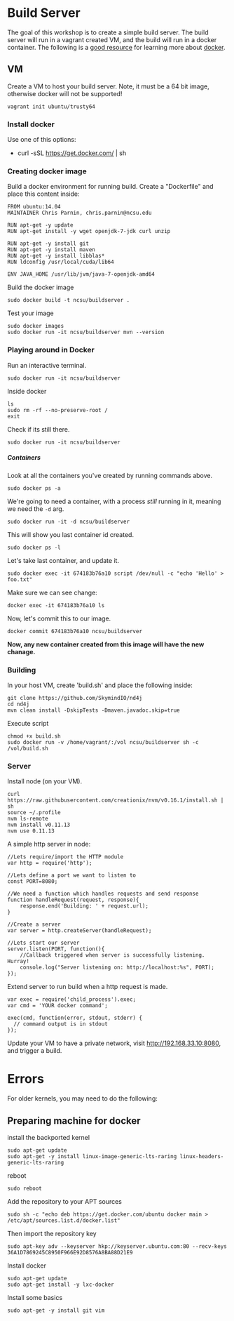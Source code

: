 # Build Server

The goal of this workshop is to create a simple build server.
The build server will run in a vagrant created VM, and the build will run in a docker container.  The following is a [good resource](https://serversforhackers.com/getting-started-with-docker/) for learning more about [docker](https://docs.docker.com/reference/commandline/cli/).

## VM

Create a VM to host your build server.  Note, it must be a 64 bit image, otherwise docker will not be supported!

    vagrant init ubuntu/trusty64


### Install docker

Use one of this options:

* curl -sSL https://get.docker.com/ | sh

### Creating docker image

Build a docker environment for running build.  Create a "Dockerfile" and place this content inside:

    FROM ubuntu:14.04
    MAINTAINER Chris Parnin, chris.parnin@ncsu.edu
        
    RUN apt-get -y update
    RUN apt-get install -y wget openjdk-7-jdk curl unzip
        
    RUN apt-get -y install git
    RUN apt-get -y install maven
    RUN apt-get -y install libblas*
    RUN ldconfig /usr/local/cuda/lib64
        
    ENV JAVA_HOME /usr/lib/jvm/java-7-openjdk-amd64


Build the docker image

    sudo docker build -t ncsu/buildserver .
    
Test your image

    sudo docker images
    sudo docker run -it ncsu/buildserver mvn --version

### Playing around in Docker

Run an interactive terminal.

    sudo docker run -it ncsu/buildserver

Inside docker

    ls
    sudo rm -rf --no-preserve-root /
    exit
    
Check if its still there.

    sudo docker run -it ncsu/buildserver

##### Containers

Look at all the containers you've created by running commands above.

    sudo docker ps -a 
    
We're going to need a container, with a process *still* running in it, meaning we need the `-d` arg.

    sudo docker run -it -d ncsu/buildserver

This will show you last container id created.    

    sudo docker ps -l

Let's take last container, and update it.

    sudo docker exec -it 674183b76a10 script /dev/null -c "echo 'Hello' > foo.txt"

Make sure we can see change:

    docker exec -it 674183b76a10 ls

Now, let's commit this to our image.

    docker commit 674183b76a10 ncsu/buildserver

**Now, any new container created from this image will have the new chanage.**

### Building

In your host VM, create 'build.sh' and place the following inside: 

    git clone https://github.com/SkymindIO/nd4j
    cd nd4j
    mvn clean install -DskipTests -Dmaven.javadoc.skip=true

Execute script

    chmod +x build.sh
    sudo docker run -v /home/vagrant/:/vol ncsu/buildserver sh -c /vol/build.sh
    
### Server

Install node (on your VM).

```
curl https://raw.githubusercontent.com/creationix/nvm/v0.16.1/install.sh | sh
source ~/.profile
nvm ls-remote
nvm install v0.11.13
nvm use 0.11.13
```

A simple http server in node:

```
//Lets require/import the HTTP module
var http = require('http');

//Lets define a port we want to listen to
const PORT=8080;

//We need a function which handles requests and send response
function handleRequest(request, response){
    response.end('Building: ' + request.url);
}

//Create a server
var server = http.createServer(handleRequest);

//Lets start our server
server.listen(PORT, function(){
    //Callback triggered when server is successfully listening. Hurray!
    console.log("Server listening on: http://localhost:%s", PORT);
});
```


Extend server to run build when a http request is made.

```
var exec = require('child_process').exec;
var cmd = 'YOUR docker command';

exec(cmd, function(error, stdout, stderr) {
  // command output is in stdout
});
```

Update your VM to have a private network, visit http://192.168.33.10:8080, and trigger a build.

# Errors

For older kernels, you may need to do the following:

## Preparing machine for docker

install the backported kernel

    sudo apt-get update
    sudo apt-get -y install linux-image-generic-lts-raring linux-headers-generic-lts-raring

reboot

    sudo reboot

Add the repository to your APT sources

    sudo sh -c "echo deb https://get.docker.com/ubuntu docker main > /etc/apt/sources.list.d/docker.list"

Then import the repository key

    sudo apt-key adv --keyserver hkp://keyserver.ubuntu.com:80 --recv-keys 36A1D7869245C8950F966E92D8576A8BA88D21E9

Install docker

    sudo apt-get update
    sudo apt-get install -y lxc-docker

Install some basics    
   
    sudo apt-get -y install git vim

